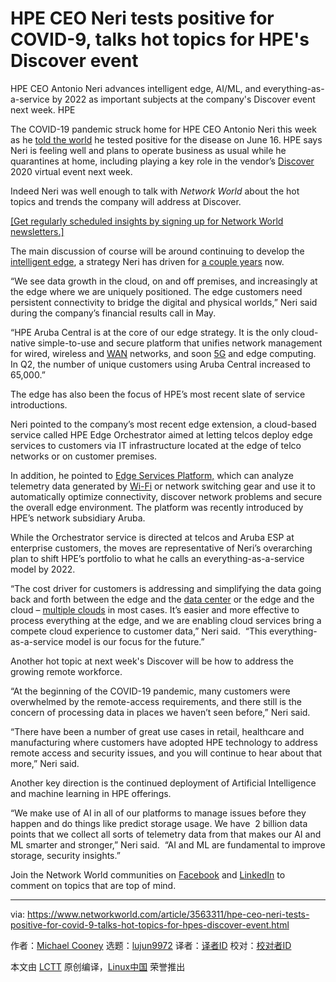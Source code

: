 [#]: collector: (lujun9972)
[#]: translator: ( )
[#]: reviewer: ( )
[#]: publisher: ( )
[#]: url: ( )
[#]: subject: (HPE CEO Neri tests positive for COVID-9, talks hot topics for HPE's Discover event)
[#]: via: (https://www.networkworld.com/article/3563311/hpe-ceo-neri-tests-positive-for-covid-9-talks-hot-topics-for-hpes-discover-event.html)
[#]: author: (Michael Cooney https://www.networkworld.com/author/Michael-Cooney/)

HPE CEO Neri tests positive for COVID-9, talks hot topics for HPE's Discover event
======
HPE CEO Antonio Neri advances intelligent edge, AI/ML, and everything-as-a-service by 2022 as important subjects at the company's Discover event next week.
HPE

The COVID-19 pandemic struck home for HPE CEO Antonio Neri this week as he [told the world][1] he tested positive for the disease on June 16. HPE says Neri is feeling well and plans to operate business as usual while he quarantines at home, including playing a key role in the vendor’s [Discover][2] 2020 virtual event next week. 

Indeed Neri was well enough to talk with _Network World_ about the hot topics and trends the company will address at Discover.

[[Get regularly scheduled insights by signing up for Network World newsletters.]][3]

The main discussion of course will be around continuing to develop the [intelligent edge][4], a strategy Neri has driven for [a couple years][5] now.

“We see data growth in the cloud, on and off premises, and increasingly at the edge where we are uniquely positioned. The edge customers need persistent connectivity to bridge the digital and physical worlds,” Neri said during the company’s financial results call in May.

“HPE Aruba Central is at the core of our edge strategy. It is the only cloud-native simple-to-use and secure platform that unifies network management for wired, wireless and [WAN][6] networks, and soon [5G][7] and edge computing. In Q2, the number of unique customers using Aruba Central increased to 65,000.”

The edge has also been the focus of HPE’s most recent slate of service introductions. 

Neri pointed to the company’s most recent edge extension, a cloud-based service called HPE Edge Orchestrator aimed at letting telcos deploy edge services to customers via IT infrastructure located at the edge of telco networks or on customer premises.

In addition, he pointed to [Edge Services Platform,][8] which can analyze telemetry data generated by [Wi-Fi][9] or network switching gear and use it to automatically optimize connectivity, discover network problems and secure the overall edge environment. The platform was recently introduced by HPE’s network subsidiary Aruba.

While the Orchestrator service is directed at telcos and Aruba ESP at enterprise customers, the moves are representative of Neri’s overarching plan to shift HPE’s portfolio to what he calls an everything-as-a-service model by 2022.

“The cost driver for customers is addressing and simplifying the data going back and forth between the edge and the [data center][10] or the edge and the cloud – [multiple clouds][11] in most cases. It’s easier and more effective to process everything at the edge, and we are enabling cloud services bring a compete cloud experience to customer data,” Neri said.  “This everything-as-a-service model is our focus for the future.”

Another hot topic at next week's Discover will be how to address the growing remote workforce.

“At the beginning of the COVID-19 pandemic, many customers were overwhelmed by the remote-access requirements, and there still is the concern of processing data in places we haven’t seen before,” Neri said. 

“There have been a number of great use cases in retail, healthcare and manufacturing where customers have adopted HPE technology to address remote access and security issues, and you will continue to hear about that more,” Neri said.

Another key direction is the continued deployment of Artificial Intelligence and machine learning in HPE offerings.

“We make use of AI in all of our platforms to manage issues before they happen and do things like predict storage usage. We have  2 billion data points that we collect all sorts of telemetry data from that makes our AI and ML smarter and stronger,” Neri said.  “AI and ML are fundamental to improve storage, security insights.”

Join the Network World communities on [Facebook][12] and [LinkedIn][13] to comment on topics that are top of mind.

--------------------------------------------------------------------------------

via: https://www.networkworld.com/article/3563311/hpe-ceo-neri-tests-positive-for-covid-9-talks-hot-topics-for-hpes-discover-event.html

作者：[Michael Cooney][a]
选题：[lujun9972][b]
译者：[译者ID](https://github.com/译者ID)
校对：[校对者ID](https://github.com/校对者ID)

本文由 [LCTT](https://github.com/LCTT/TranslateProject) 原创编译，[Linux中国](https://linux.cn/) 荣誉推出

[a]: https://www.networkworld.com/author/Michael-Cooney/
[b]: https://github.com/lujun9972
[1]: https://twitter.com/AntonioNeri_HPE
[2]: https://community.hpe.com/t5/shifting-to-software-defined/don-t-miss-these-sessions-on-ai-ml-data-fabric-and-containers-at/ba-p/7091623#.XuuMl_J7mL8
[3]: https://www.networkworld.com/newsletters/signup.html
[4]: https://www.networkworld.com/article/3224893/what-is-edge-computing-and-how-it-s-changing-the-network.html
[5]: https://www.networkworld.com/article/3394879/hpe-s-ceo-lays-out-his-technology-vision.html
[6]: https://www.networkworld.com/article/3248989/what-is-a-wan-wide-area-network-definition-and-examples.html
[7]: https://www.networkworld.com/article/3203489/what-is-5g-fast-wireless-technology-for-enterprises-an-phones.html
[8]: https://www.networkworld.com/article/3562069/aruba-ai-platform-aims-to-streamline-management-of-edge-networks.html
[9]: https://www.networkworld.com/article/3560993/what-is-wi-fi-and-why-is-it-so-important.html
[10]: https://www.networkworld.com/article/3223692/what-is-a-data-centerhow-its-changed-and-what-you-need-to-know.html
[11]: https://www.networkworld.com/article/3429258/real-world-tools-for-multi-cloud-management.html
[12]: https://www.facebook.com/NetworkWorld/
[13]: https://www.linkedin.com/company/network-world
